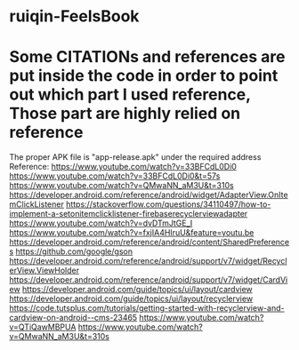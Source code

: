 # ruiqin-FeelsBook
# Some CITATIONs and references are put inside the code in order to point out which part I used reference, Those part are highly relied on reference

The proper APK file is "app-release.apk" under the required address
Reference: 
https://www.youtube.com/watch?v=33BFCdL0Di0
https://www.youtube.com/watch?v=33BFCdL0Di0&t=57s
https://www.youtube.com/watch?v=QMwaNN_aM3U&t=310s
https://developer.android.com/reference/android/widget/AdapterView.OnItemClickListener
https://stackoverflow.com/questions/34110497/how-to-implement-a-setonitemclicklistener-firebaserecyclerviewadapter
https://www.youtube.com/watch?v=dvDTmJtGE_I
https://www.youtube.com/watch?v=fxjIA4HIruU&feature=youtu.be
https://developer.android.com/reference/android/content/SharedPreferences
https://github.com/google/gson
https://developer.android.com/reference/android/support/v7/widget/RecyclerView.ViewHolder
https://developer.android.com/reference/android/support/v7/widget/CardView
https://developer.android.com/guide/topics/ui/layout/cardview
https://developer.android.com/guide/topics/ui/layout/recyclerview
https://code.tutsplus.com/tutorials/getting-started-with-recyclerview-and-cardview-on-android--cms-23465
https://www.youtube.com/watch?v=QTiQawMBPUA
https://www.youtube.com/watch?v=QMwaNN_aM3U&t=310s
